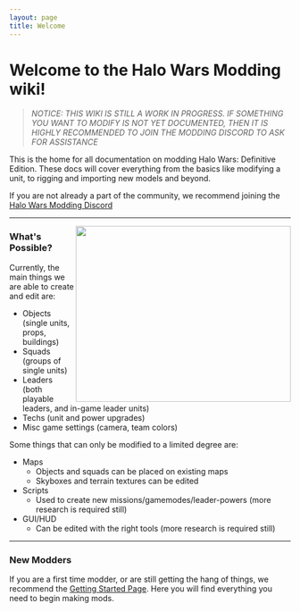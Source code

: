 ```yaml
---
layout: page
title: Welcome
---
```




# Welcome to the Halo Wars Modding wiki!

> *NOTICE: THIS WIKI IS STILL A WORK IN PROGRESS. IF SOMETHING YOU WANT TO MODIFY IS NOT YET DOCUMENTED, THEN IT IS HIGHLY RECOMMENDED TO JOIN THE MODDING DISCORD TO ASK FOR ASSISTANCE*

This is the home for all documentation on modding Halo Wars: Definitive Edition.
These docs will cover everything from the basics like modifying a unit, to rigging and importing new models and beyond.

If you are not already a part of the community, we recommend joining the [Halo Wars Modding Discord](https://discord.gg/GuvUCgqz8d)

***

<img align="right" width="385" height="315" src="https://media.discordapp.net/attachments/339462193051336705/709545855115460638/unknown.png?width=770&height=630">

### What's Possible?

Currently, the main things we are able to create and edit are:
* Objects (single units, props, buildings)
* Squads (groups of single units)
* Leaders (both playable leaders, and in-game leader units)
* Techs (unit and power upgrades)
* Misc game settings (camera, team colors)

Some things that can only be modified to a limited degree are:
* Maps
  * Objects and squads can be placed on existing maps
  * Skyboxes and terrain textures can be edited
* Scripts
  * Used to create new missions/gamemodes/leader-powers (more research is required still)
* GUI/HUD
  * Can be edited with the right tools (more research is required still)

***

### New Modders
If you are a first time modder, or are still getting the hang of things, we recommend the [Getting Started Page](/guides/000getting_started). Here you will find everything you need to begin making mods.